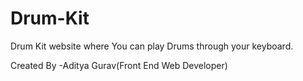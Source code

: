 # Drum-Kit
Drum Kit website where You can play Drums through your keyboard. 


Created By -Aditya Gurav(Front End Web Developer)




